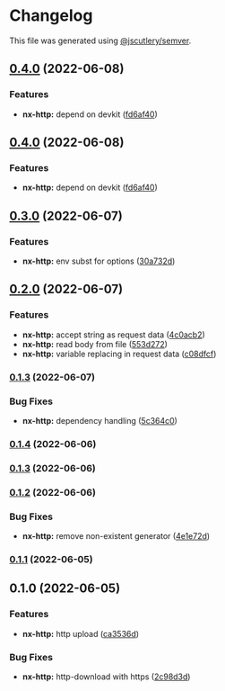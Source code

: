 # Changelog

This file was generated using [@jscutlery/semver](https://github.com/jscutlery/semver).

## [0.4.0](https://github.com/ndrsg/nx-ext/compare/nx-http-0.3.0...nx-http-0.4.0) (2022-06-08)


### Features

* **nx-http:** depend on devkit ([fd6af40](https://github.com/ndrsg/nx-ext/commit/fd6af40413647f3c9658cd763a25a9251240da92))

## [0.4.0](https://github.com/ndrsg/nx-ext/compare/nx-http-0.3.0...nx-http-0.4.0) (2022-06-08)


### Features

* **nx-http:** depend on devkit ([fd6af40](https://github.com/ndrsg/nx-ext/commit/fd6af40413647f3c9658cd763a25a9251240da92))

## [0.3.0](https://github.com/ndrsg/nx-ext/compare/nx-http-0.2.0...nx-http-0.3.0) (2022-06-07)


### Features

* **nx-http:** env subst for options ([30a732d](https://github.com/ndrsg/nx-ext/commit/30a732de58e7ef6c52ef4e786746cf6aafe32977))

## [0.2.0](https://github.com/ndrsg/nx-ext/compare/nx-http-0.1.3...nx-http-0.2.0) (2022-06-07)


### Features

* **nx-http:** accept string as request data ([4c0acb2](https://github.com/ndrsg/nx-ext/commit/4c0acb2255ebccd18b0c862e02941e8368c1e27f))
* **nx-http:** read body from file ([553d272](https://github.com/ndrsg/nx-ext/commit/553d2728a00da4d1e91a4fcaefe6fb3e40bab626))
* **nx-http:** variable replacing in request data ([c08dfcf](https://github.com/ndrsg/nx-ext/commit/c08dfcfb7e38016d5643963dda993ef8c28a981e))

### [0.1.3](https://github.com/ndrsg/nx-ext/compare/nx-http-0.1.2...nx-http-0.1.3) (2022-06-07)


### Bug Fixes

* **nx-http:** dependency handling ([5c364c0](https://github.com/ndrsg/nx-ext/commit/5c364c0b4bd71b7e2bc22c987860654b4eef74b8))

### [0.1.4](https://github.com/ndrsg/nx-ext/compare/nx-http-0.1.3...nx-http-0.1.4) (2022-06-06)

### [0.1.3](https://github.com/ndrsg/nx-ext/compare/nx-http-0.1.2...nx-http-0.1.3) (2022-06-06)

### [0.1.2](https://github.com/ndrsg/nx-ext/compare/nx-http-0.1.1...nx-http-0.1.2) (2022-06-06)


### Bug Fixes

* **nx-http:** remove non-existent generator ([4e1e72d](https://github.com/ndrsg/nx-ext/commit/4e1e72d4511bf87515426a59313ef84d46e7d84e))

### [0.1.1](https://github.com/ndrsg/nx-ext/compare/nx-http-0.1.0...nx-http-0.1.1) (2022-06-05)

## 0.1.0 (2022-06-05)


### Features

* **nx-http:** http upload ([ca3536d](https://github.com/ndrsg/nx-ext/commit/ca3536d9df242ad608d41dd486eee65f31adc96e))


### Bug Fixes

* **nx-http:** http-download with https ([2c98d3d](https://github.com/ndrsg/nx-ext/commit/2c98d3deaa4ab6a17a7617bb37160fc62f4c9373))
